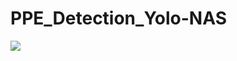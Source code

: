 # PPE_Detection_Yolo-NAS
<img src="https://user-images.githubusercontent.com/27730254/96222937-cc79a500-0f95-11eb-911b-5631d2348eb5.jpg">
